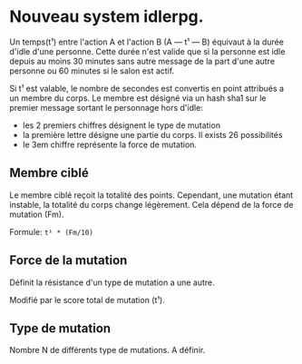 # Nouveau system idlerpg.

Un temps(t¹) entre l'action A et l'action B (A &mdash; t¹ &mdash; B)
équivaut à la durée d'idle d'une personne. Cette durée n'est valide
que si la personne est idle depuis au moins 30 minutes sans autre message
de la part d'une autre personne ou 60 minutes si le salon est actif.

Si t¹ est valable, le nombre de secondes est convertis en point attribués
a un membre du corps. Le membre est désigné via un hash sha1 sur le
premier message sortant le personnage hors d'idle:

  * les 2 premiers chiffres désignent le type de mutation
  * la première lettre désigne une partie du corps. Il exists 26
    possibilités
  * le 3em chiffre représente la force de mutation.


## Membre ciblé

Le membre ciblé reçoit la totalité des points. Cependant, une mutation
étant instable, la totalité du corps change légèrement. Cela dépend de la
force de mutation (Fm).

Formule: `t¹ * (Fm/10)`

## Force de la mutation

Définit la résistance d'un type de mutation a une autre.

Modifié par le score total de mutation (t¹).

## Type de mutation

Nombre N de différents type de mutations. A définir.


